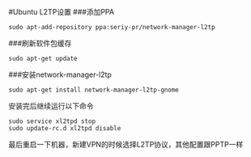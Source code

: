 #Ubuntu L2TP设置
###添加PPA
```
sudo apt-add-repository ppa:seriy-pr/network-manager-l2tp
```
###刷新软件包缓存
```
sudo apt-get update
```
###安装network-manager-l2tp
```
sudo apt-get install network-manager-l2tp-gnome
```
安装完后继续运行以下命令
```
sudo service xl2tpd stop 
sudo update-rc.d xl2tpd disable
```
最后重启一下机器，新建VPN的时候选择L2TP协议，其他配置跟PPTP一样